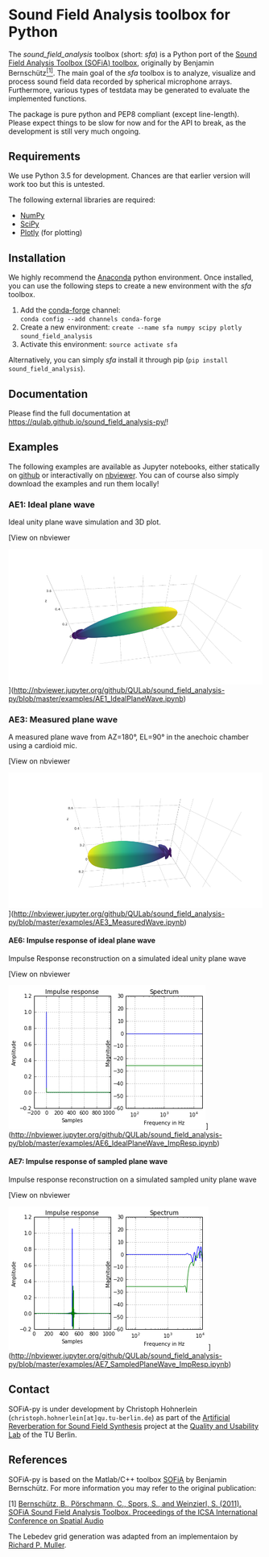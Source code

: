# Sound Field Analysis toolbox for Python
The *sound_field_analysis* toolbox (short: *sfa*) is a Python port of the [Sound Field Analysis Toolbox (SOFiA) toolbox](http://audiogroup.web.th-koeln.de/SOFiA_wiki/WELCOME.html), originally by Benjamin Bernschütz[<sup>[1]</sup>](#references). The main goal of the *sfa* toolbox is to analyze, visualize and process sound field data recorded by spherical microphone arrays. Furthermore, various types of testdata may be generated to evaluate the implemented functions.

The package is pure python and PEP8 compliant (except line-length). Please expect things to be slow for now and for the API to break, as the development is still very much ongoing.

## Requirements
We use Python 3.5 for development. Chances are that earlier version will work too but this is untested.

The following external libraries are required:
- [NumPy](http://www.numpy.org)
- [SciPy](http://www.scipy.org)
- [Plotly](https://plot.ly/python/) (for plotting)

## Installation
We highly recommend the [Anaconda](https://www.continuum.io/downloads) python environment. Once installed, you can use the following steps to create a new environment with the *sfa* toolbox.

1. Add the [conda-forge](https://conda-forge.github.io) channel:  
  `conda config --add channels conda-forge`
2. Create a new environment:
  `create --name sfa numpy scipy plotly sound_field_analysis`
3. Activate this environment:
  `source activate sfa`
 
Alternatively, you can simply *sfa* install it through pip (`pip install sound_field_analysis`).

## Documentation
Please find the full documentation at https://qulab.github.io/sound_field_analysis-py/!

## Examples
The following examples are available as Jupyter notebooks, either statically on [github](examples/) or interactivally on [nbviewer](http://nbviewer.jupyter.org/github/QULab/sound_field_analysis-py/tree/master/examples/). You can of course also simply download the examples and run them locally!

### AE1: Ideal plane wave
Ideal unity plane wave simulation and 3D plot.

[View on nbviewer

![AE1_IdealPlaneWave shape](examples/img/AE1_shape.png?raw=true "AE1_IdealPlaneWave shape")](http://nbviewer.jupyter.org/github/QULab/sound_field_analysis-py/blob/master/examples/AE1_IdealPlaneWave.ipynb)

### AE3: Measured plane wave
A measured plane wave from AZ=180°, EL=90° in the anechoic chamber using a cardioid mic.

[View on nbviewer

![AE3_MeasuredPlaneWave shape](examples/img/AE3_shape.png?raw=true "AE3_MeasuredPlaneWave shape")](http://nbviewer.jupyter.org/github/QULab/sound_field_analysis-py/blob/master/examples/AE3_MeasuredWave.ipynb)

#### AE6: Impulse response of ideal plane wave
Impulse Response reconstruction on a simulated ideal unity plane wave

[View on nbviewer

![AE6_IdealPlaneWave_ImpResp](examples/img/AE6_IdealPlaneWave_ImpResp.png?raw=true "AE6_IdealPlaneWave_ImpResp")](http://nbviewer.jupyter.org/github/QULab/sound_field_analysis-py/blob/master/examples/AE6_IdealPlaneWave_ImpResp.ipynb)


#### AE7: Impulse response of sampled plane wave
Impulse response reconstruction on a simulated sampled unity plane wave

[View on nbviewer

![AE7_SampledPlaneWave_ImpResp](examples/img/AE7_SampledPlaneWave_ImpResp.png?raw=true "AE7_SampledPlaneWave_ImpResp")](http://nbviewer.jupyter.org/github/QULab/sound_field_analysis-py/blob/master/examples/AE7_SampledPlaneWave_ImpResp.ipynb)

## Contact
SOFiA-py is under development by Christoph Hohnerlein (`christoph.hohnerlein[at]qu.tu-berlin.de`) as part of the [Artificial Reverberation for Sound Field Synthesis](https://www.qu.tu-berlin.de/menue/forschung/laufende_projekte/artificial_reverberation_for_sound_field_synthesis_dfg/) project at the [Quality and Usability Lab](https://www.qu.tu-berlin.de) of the TU Berlin.

## References
SOFiA-py is based on the Matlab/C++ toolbox [SOFiA](https://github.com/fietew/sofia-toolbox) by Benjamin Bernschütz. For more information you may refer to the original publication:

[1] [Bernschütz, B., Pörschmann, C., Spors, S., and Weinzierl, S. (2011). SOFiA Sound Field Analysis Toolbox. Proceedings of the ICSA International Conference on Spatial Audio](http://spatialaudio.net/sofia-sound-field-analysis-toolbox-2/)

The Lebedev grid generation was adapted from an implementaion by [Richard P. Muller](https://github.com/gabrielelanaro/pyquante/blob/master/Data/lebedev_write.py).
